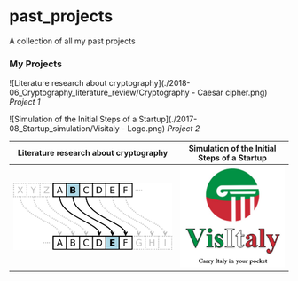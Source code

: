 # past_projects
A collection of all my past projects


### My Projects

![Literature research about cryptography](./2018-06_Cryptography_literature_review/Cryptography - Caesar cipher.png)
*Project 1*

![Simulation of the Initial Steps of a Startup](./2017-08_Startup_simulation/Visitaly - Logo.png)
*Project 2*

|Literature research about cryptography | Simulation of the Initial Steps of a Startup |
|---|---|
<img src="./2018-06_Cryptography_literature_review/Cryptography - Caesar cipher.png" alt="" style="width: 100%; height: auto;" /> | <img src="./2017-08_Startup_simulation/Visitaly - Logo.png" alt="" style="width: 100%; height: auto;" /> |
